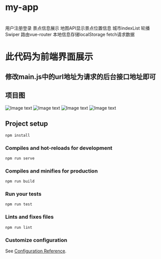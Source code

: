 # my-app

#
用户注册登录
景点信息展示
地图API显示景点位置信息
城市indexList
轮播Swiper
路由vue-router
本地信息存储localStorage
fetch请求数据

# 此代码为前端界面展示
## 修改main.js中的url地址为请求的后台接口地址即可

## 项目图
![Image text](https://raw.githubusercontent.com/php-zy/mintUI/master/src/assets/20190613101621.png)
![Image text](https://raw.githubusercontent.com/php-zy/mintUI/master/src/assets/20190613101832.png)
![Image text](https://raw.githubusercontent.com/php-zy/mintUI/master/src/assets/20190613101839.png)
![Image text](https://raw.githubusercontent.com/php-zy/mintUI/master/src/assets/20190613101844.png)



## Project setup
```
npm install
```

### Compiles and hot-reloads for development
```
npm run serve
```

### Compiles and minifies for production
```
npm run build
```

### Run your tests
```
npm run test
```

### Lints and fixes files
```
npm run lint
```

### Customize configuration
See [Configuration Reference](https://cli.vuejs.org/config/).

